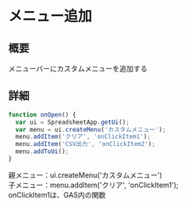 # メニュー追加
## 概要
メニューバーにカスタムメニューを追加する
## 詳細
```JavaScript
function onOpen() {
  var ui = SpreadsheetApp.getUi();
  var menu = ui.createMenu('カスタムメニュー');
  menu.addItem('クリア', 'onClickItem1');
  menu.addItem('CSV出力', 'onClickItem2');
  menu.addToUi();
}
```
親メニュー：ui.createMenu('カスタムメニュー')  
子メニュー：menu.addItem('クリア', 'onClickItem1');  
onClickItem1は、GAS内の関数